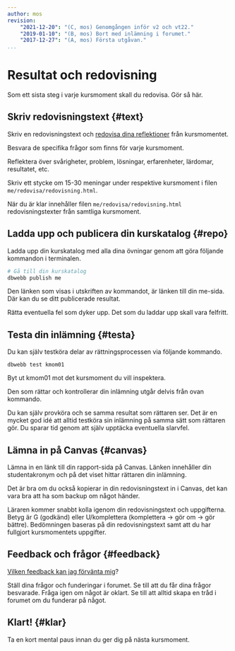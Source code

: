 ```yaml
---
author: mos
revision:
    "2021-12-20": "(C, mos) Genomgången inför v2 och vt22."
    "2019-01-10": "(B, mos) Bort med inlämning i forumet."
    "2017-12-27": "(A, mos) Första utgåvan."
...
```

Resultat och redovisning
====================================

Som ett sista steg i varje kursmoment skall du redovisa. Gör så här.

<!--more-->



Skriv redovisningstext {#text}
---------------------------------------

Skriv en redovisningstext och [redovisa dina reflektioner](kunskap/att-skriva-en-bra-redovisningstext) från kursmomentet.

Besvara de specifika frågor som finns för varje kursmoment.

Reflektera över svårigheter, problem, lösningar, erfarenheter, lärdomar, resultatet, etc.

Skriv ett stycke om 15-30 meningar under respektive kursmoment i filen `me/redovisa/redovisning.html`.

När du är klar innehåller filen `me/redovisa/redovisning.html` redovisningstexter från samtliga kursmoment.



Ladda upp och publicera din kurskatalog {#repo}
---------------------------------------

Ladda upp din kurskatalog med alla dina övningar genom att göra följande kommandon i terminalen.

```bash
# Gå till din kurskatalog
dbwebb publish me
```

Den länken som visas i utskriften av kommandot, är länken till din me-sida. Där kan du se ditt publicerade resultat.

Rätta eventuella fel som dyker upp. Det som du laddar upp skall vara felfritt.



Testa din inlämning {#testa}
---------------------------------------

Du kan själv testköra delar av rättningsprocessen via följande kommando.

```text
dbwebb test kmom01
```

Byt ut kmom01 mot det kursmoment du vill inspektera.

Den som rättar och kontrollerar din inlämning utgår delvis från ovan kommando.

Du kan själv provköra och se samma resultat som rättaren ser. Det är en mycket god idé att alltid testköra sin inlämning på samma sätt som rättaren gör. Du sparar tid genom att själv upptäcka eventuella slarvfel.



Lämna in på Canvas {#canvas}
---------------------------------------

Lämna in en länk till din rapport-sida på Canvas. Länken innehåller din studentakronym och på det viset hittar rättaren din inlämning.

Det är bra om du också kopierar in din redovisningstext in i Canvas, det kan vara bra att ha som backup om något händer.

Läraren kommer snabbt kolla igenom din redovisningstext och uppgifterna. Betyg är G (godkänd) eller U/komplettera (komplettera → gör om → gör bättre). Bedömningen baseras på din redovisningstext samt att du har fullgjort kursmomentets uppgifter.



Feedback och frågor {#feedback}
---------------------------------------

[Vilken feedback kan jag förvänta mig](kurser/faq/vilken-feedback-far-man-pa-inlamningarna)?

Ställ dina frågor och funderingar i forumet. Se till att du får dina frågor besvarade. Fråga igen om något är oklart. Se till att alltid skapa en tråd i forumet om du funderar på något.



Klart! {#klar}
---------------------------------------

Ta en kort mental paus innan du ger dig på nästa kursmoment.
